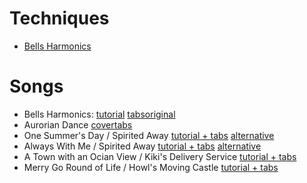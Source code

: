 # Techniques

- [Bells Harmonics](https://www.youtube.com/watch?v=F0zwSrNgif4)

# Songs

- Bells Harmonics: [tutorial](https://www.youtube.com/watch?v=F0zwSrNgif4&list=PLPh8w8OAMKUxCCvbk5zC9-tXOOUqWvKaT) [tabs](https://tabs.ultimate-guitar.com/tab/alan-gogoll/bells-harmonics-tabs-2260497)[original](https://www.youtube.com/watch?v=7cgsCBpAZQg)
- Aurorian Dance [cover](https://www.youtube.com/watch?v=v-JUATHmMzg)[tabs](https://tabs.ultimate-guitar.com/tab/nujabes/aruarian-dance-tabs-967199)
- One Summer's Day / Spirited Away [tutorial + tabs](https://www.youtube.com/watch?v=Y2YWbZrWVLw) [alternative](https://www.youtube.com/watch?v=jRFRq1EEID0)
- Always With Me / Spirited Away [tutorial + tabs](https://www.youtube.com/watch?v=5w5oRUAp8oM) [alternative](https://www.youtube.com/watch?v=lkZ2NHIaBnE)
- A Town with an Ocian View / Kiki's Delivery Service [tutorial + tabs](https://www.youtube.com/watch?v=Gss8B84IRgo)
- Merry Go Round of Life / Howl's Moving Castle [tutorial + tabs](https://www.youtube.com/watch?v=eAV3318yNoM)